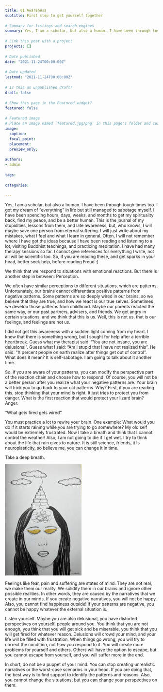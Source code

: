 ```yaml
---
title: 01 Awareness
subtitle: First step to get yourself together

# Summary for listings and search engines
summary: Yes, I am a scholar, but also a human. I have been through tough times too. I got my dream “everything” in life, but still managed to sabotage myself. I have been spending hours, days, weeks and months to get my spirituality back, find my peace, and to be a better human...

# Link this post with a project
projects: []

# Date published
date: "2021-11-24T00:00:00Z"

# Date updated
lastmod: "2021-11-24T00:00:00Z"

# Is this an unpublished draft?
draft: false

# Show this page in the Featured widget?
featured: false

# Featured image
# Place an image named `featured.jpg/png` in this page's folder and customize its options here.
image:
  caption: 
  focal_point:
  placement: 
  preview_only: 

authors:
- admin

tags:

categories:

---
```


Yes, I am a scholar, but also a human. I have been through tough times too. I got my dream of “everything” in life but still managed to sabotage myself. I have been spending hours, days, weeks, and months to get my spirituality back, find my peace, and be a better human. This is the journal of my stupidities, lessons from them, and late awareness, but, who knows, I will maybe save one person from eternal suffering. I will just write about my mistakes, what I feel and what I learn in general. Often, I will not remember where I have got the ideas because I have been reading and listening to a lot, visiting Buddhist teachings, and practicing meditation. I have had many therapy sessions so far. I cannot give references for everything I write, not all will be scientific too. So, if you are reading these, and get sparks in your head, better seek help, before reading Freud :) 

We think that we respond to situations with emotional reactions. But there is another step in between: Perception. 

We often have similar perceptions to different situations, which are patterns. Unfortunately, our brains cannot differentiate positive patterns from negative patterns. Some patterns are so deeply wired in our brains, so we believe that they are true, and how we react is our true selves. Sometimes we develop those patterns from childhood. Maybe our parents reacted the same way, or our past partners, advisers, and friends. We get angry in certain situations, and we think that this is us. Well, this is not us, that is our feelings, and feelings are not us.

I did not get this awareness with a sudden light coming from my heart. I knew that there is something wrong, but I sought for help after a terrible heartbreak. Guess what my therapist said: “You are not insane, you are delusional”. Guess what I said: “Am I stupid that I have not realized this”. He said: “X percent people on earth realize after things get out of control”. What does it mean? It is self-sabotage. I am going to talk about it another time. 

So, if you are aware of your patterns, you can modify the perspective part of the reaction chain and choose how to respond. Of course, you will not be a better person after you realize what your negative patterns are. Your brain will trick you to go back to your old patterns. Why? First, if you are reading this, stop thinking that your mind is right. It just tries to protect you from danger. What is the first reaction that would protect your lizard brain? Anger. 

“What gets fired gets wired”.

You must practice a lot to rewire your brain. One example: What would you do if it starts raining while you are trying to go somewhere? My old self would be extremely frustrated. Now I take a breath and think that I cannot control the weather! Also, I am not going to die if I get wet. I try to think about the life that rain gives to nature. It is still science, friends, it is neuroplasticity, so believe me, you can change it in time. 

Take a deep breath. 

<img src="images/awareness.jpeg" alt="" width="50%"/>

Feelings like fear, pain and suffering are states of mind. They are not real, we make them our reality. We solidify them in our brains and ignore other possible realities. In other words, they are caused by the narratives that we create in our minds. If you create negative narratives, you will not be happy. Also, you cannot find happiness outside! If your patterns are negative, you cannot be happy whatever the external situation is. 

Listen yourself. Maybe you are also delusional, you have distorted perspectives on yourself, people around you. You think that you are not enough, you think that you will get sick and be miserable, you think that you will get fired for whatever reason. Delusions will crowd your mind, and your life will be filled with frustration. When things go wrong, you will try to correct the condition, not how you respond to it. You will create more problems for yourself and others. Others will have the option to escape, but you cannot escape from yourself, and you will suffer more in the end. 

In short, do not be a puppet of your mind. You can stop creating unrealistic narratives or the worst-case scenarios in your head. If you are doing that, the best way is to find support to identify the patterns and reasons. Also, you cannot change the situations, but you can change your perspectives on them. 
